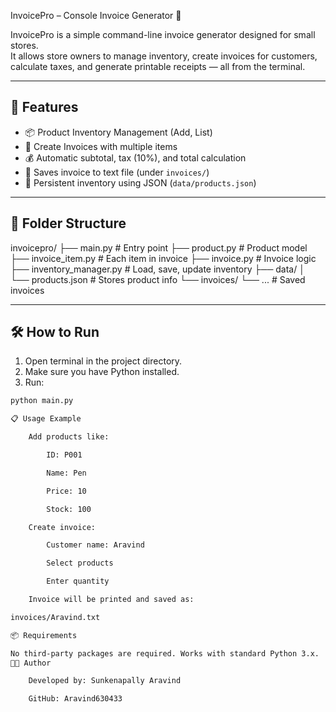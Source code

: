 InvoicePro – Console Invoice Generator 🧾

InvoicePro is a simple command-line invoice generator designed for small stores.  
It allows store owners to manage inventory, create invoices for customers, calculate taxes, and generate printable receipts — all from the terminal.

---

## 🚀 Features

- 📦 Product Inventory Management (Add, List)
- 🧾 Create Invoices with multiple items
- 💰 Automatic subtotal, tax (10%), and total calculation
- 🧃 Saves invoice to text file (under `invoices/`)
- 💾 Persistent inventory using JSON (`data/products.json`)

---

## 📂 Folder Structure

invoicepro/
├── main.py # Entry point
├── product.py # Product model
├── invoice_item.py # Each item in invoice
├── invoice.py # Invoice logic
├── inventory_manager.py # Load, save, update inventory
├── data/
│ └── products.json # Stores product info
└── invoices/
└── ... # Saved invoices


---

## 🛠 How to Run

1. Open terminal in the project directory.
2. Make sure you have Python installed.
3. Run:
```bash
python main.py

📋 Usage Example

    Add products like:

        ID: P001

        Name: Pen

        Price: 10

        Stock: 100

    Create invoice:

        Customer name: Aravind

        Select products

        Enter quantity

    Invoice will be printed and saved as:

invoices/Aravind.txt

📦 Requirements

No third-party packages are required. Works with standard Python 3.x.
👨‍💻 Author

    Developed by: Sunkenapally Aravind

    GitHub: Aravind630433
